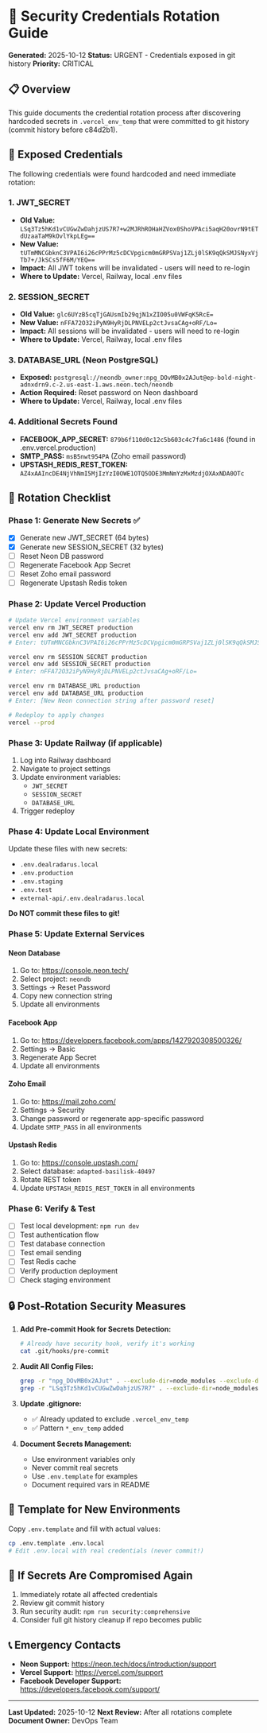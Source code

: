 # 🔐 Security Credentials Rotation Guide

**Generated:** 2025-10-12
**Status:** URGENT - Credentials exposed in git history
**Priority:** CRITICAL

## 📋 Overview

This guide documents the credential rotation process after discovering hardcoded secrets in `.vercel_env_temp` that were committed to git history (commit history before c84d2b1).

## 🔴 Exposed Credentials

The following credentials were found hardcoded and need immediate rotation:

### 1. JWT_SECRET
- **Old Value:** `LSq3Tz5hKd1vCUGwZwDahjzUS7R7+w2MJRhROHaHZVox0ShoVPAci5aqH20ovrN9tETdUzaaTaM9kOvlYkpLEg==`
- **New Value:** `tUTmMNCGbknC3VPAI6i26cPPrMz5cDCVpgicm0mGRPSVaj1ZLj0lSK9qQkSMJSNyxVjTb7+/JkSCs5fF6M/YEQ==`
- **Impact:** All JWT tokens will be invalidated - users will need to re-login
- **Where to Update:** Vercel, Railway, local .env files

### 2. SESSION_SECRET
- **Old Value:** `glc6UYzB5cqTjGAUsmIb29qjN1xZIO05u0VWFqK5RcE=`
- **New Value:** `nFFA72O32iPyN9HyRjDLPNVELp2ctJvsaCAg+oRF/Lo=`
- **Impact:** All sessions will be invalidated - users will need to re-login
- **Where to Update:** Vercel, Railway, local .env files

### 3. DATABASE_URL (Neon PostgreSQL)
- **Exposed:** `postgresql://neondb_owner:npg_DOvMB0x2AJut@ep-bold-night-adnxdrn9.c-2.us-east-1.aws.neon.tech/neondb`
- **Action Required:** Reset password on Neon dashboard
- **Where to Update:** Vercel, Railway, local .env files

### 4. Additional Secrets Found
- **FACEBOOK_APP_SECRET:** `879b6f110d0c12c5b603c4c7fa6c1486` (found in .env.vercel.production)
- **SMTP_PASS:** `msB5nwt954PA` (Zoho email password)
- **UPSTASH_REDIS_REST_TOKEN:** `AZ4xAAIncDE4NjVhNmI5MjIzYzI0OWE1OTQ5ODE3MmNmYzMxMzdjOXAxNDA0OTc`

## 🎯 Rotation Checklist

### Phase 1: Generate New Secrets ✅

- [x] Generate new JWT_SECRET (64 bytes)
- [x] Generate new SESSION_SECRET (32 bytes)
- [ ] Reset Neon DB password
- [ ] Regenerate Facebook App Secret
- [ ] Reset Zoho email password
- [ ] Regenerate Upstash Redis token

### Phase 2: Update Vercel Production

```bash
# Update Vercel environment variables
vercel env rm JWT_SECRET production
vercel env add JWT_SECRET production
# Enter: tUTmMNCGbknC3VPAI6i26cPPrMz5cDCVpgicm0mGRPSVaj1ZLj0lSK9qQkSMJSNyxVjTb7+/JkSCs5fF6M/YEQ==

vercel env rm SESSION_SECRET production
vercel env add SESSION_SECRET production
# Enter: nFFA72O32iPyN9HyRjDLPNVELp2ctJvsaCAg+oRF/Lo=

vercel env rm DATABASE_URL production
vercel env add DATABASE_URL production
# Enter: [New Neon connection string after password reset]

# Redeploy to apply changes
vercel --prod
```

### Phase 3: Update Railway (if applicable)

1. Log into Railway dashboard
2. Navigate to project settings
3. Update environment variables:
   - `JWT_SECRET`
   - `SESSION_SECRET`
   - `DATABASE_URL`
4. Trigger redeploy

### Phase 4: Update Local Environment

Update these files with new secrets:
- `.env.dealradarus.local`
- `.env.production`
- `.env.staging`
- `.env.test`
- `external-api/.env.dealradarus.local`

**Do NOT commit these files to git!**

### Phase 5: Update External Services

#### Neon Database
1. Go to: https://console.neon.tech/
2. Select project: `neondb`
3. Settings → Reset Password
4. Copy new connection string
5. Update all environments

#### Facebook App
1. Go to: https://developers.facebook.com/apps/1427920308500326/
2. Settings → Basic
3. Regenerate App Secret
4. Update all environments

#### Zoho Email
1. Go to: https://mail.zoho.com/
2. Settings → Security
3. Change password or regenerate app-specific password
4. Update `SMTP_PASS` in all environments

#### Upstash Redis
1. Go to: https://console.upstash.com/
2. Select database: `adapted-basilisk-40497`
3. Rotate REST token
4. Update `UPSTASH_REDIS_REST_TOKEN` in all environments

### Phase 6: Verify & Test

- [ ] Test local development: `npm run dev`
- [ ] Test authentication flow
- [ ] Test database connection
- [ ] Test email sending
- [ ] Test Redis cache
- [ ] Verify production deployment
- [ ] Check staging environment

## 🔒 Post-Rotation Security Measures

1. **Add Pre-commit Hook for Secrets Detection:**
   ```bash
   # Already have security hook, verify it's working
   cat .git/hooks/pre-commit
   ```

2. **Audit All Config Files:**
   ```bash
   grep -r "npg_DOvMB0x2AJut" . --exclude-dir=node_modules --exclude-dir=.git
   grep -r "LSq3Tz5hKd1vCUGwZwDahjzUS7R7" . --exclude-dir=node_modules --exclude-dir=.git
   ```

3. **Update .gitignore:**
   - ✅ Already updated to exclude `.vercel_env_temp`
   - ✅ Pattern `*_env_temp` added

4. **Document Secrets Management:**
   - Use environment variables only
   - Never commit real secrets
   - Use `.env.template` for examples
   - Document required vars in README

## 📝 Template for New Environments

Copy `.env.template` and fill with actual values:

```bash
cp .env.template .env.local
# Edit .env.local with real credentials (never commit!)
```

## 🚨 If Secrets Are Compromised Again

1. Immediately rotate all affected credentials
2. Review git commit history
3. Run security audit: `npm run security:comprehensive`
4. Consider full git history cleanup if repo becomes public

## 📞 Emergency Contacts

- **Neon Support:** https://neon.tech/docs/introduction/support
- **Vercel Support:** https://vercel.com/support
- **Facebook Developer Support:** https://developers.facebook.com/support/

---

**Last Updated:** 2025-10-12
**Next Review:** After all rotations complete
**Document Owner:** DevOps Team

